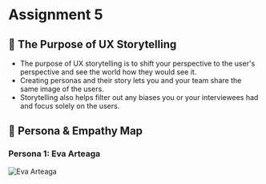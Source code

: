 # Assignment 5

## 📖 The Purpose of UX Storytelling
* The purpose of UX storytelling is to shift your perspective to the user's perspective and see the world how they would see it.
* Creating personas and their story lets you and your team share the same image of the users.
* Storytelling also helps filter out any biases you or your interviewees had and focus solely on the users.

## 👤 Persona & Empathy Map

### Persona 1: Eva Arteaga
![Eva Arteaga]()
